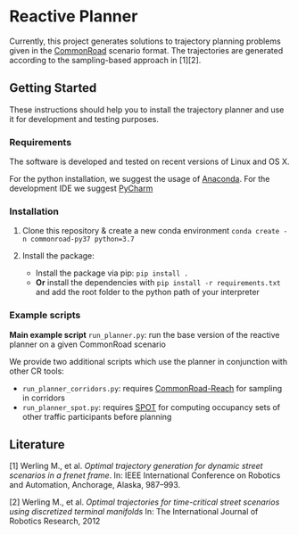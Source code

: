# Reactive Planner

Currently, this project generates solutions to trajectory planning problems given in the [CommonRoad](https://commonroad.in.tum.de/) scenario format.
The trajectories are generated according to the sampling-based approach in [1][2]. 

## Getting Started
These instructions should help you to install the trajectory planner and use it for development and testing purposes.

### Requirements
The software is  developed and tested on recent versions of Linux and OS X.

For the python installation, we suggest the usage of [Anaconda](http://www.anaconda.com/download/#download).
For the development IDE we suggest [PyCharm](http://www.jetbrains.com/pycharm/)

### Installation
1. Clone this repository & create a new conda environment `conda create -n commonroad-py37 python=3.7`


2. Install the package:
    * Install the package via pip: `pip install .`
    * **Or** install the dependencies with `pip install -r requirements.txt` and add the root folder to the python path of your interpreter



### Example scripts

**Main example script** `run_planner.py`: run the base version of the reactive planner on a given CommonRoad scenario

We provide two additional scripts which use the planner in conjunction with other CR tools:
* `run_planner_corridors.py`: requires [CommonRoad-Reach](https://commonroad.in.tum.de/tools/commonroad-reach) 
  for sampling in corridors
* `run_planner_spot.py`: requires [SPOT](https://commonroad.in.tum.de/tools/spot) for computing occupancy sets 
  of other traffic participants before planning


## Literature
[1] Werling M., et al. *Optimal trajectory generation for dynamic street scenarios in a frenet frame*. In: IEEE International Conference on Robotics and Automation, Anchorage, Alaska, 987–993.

[2] Werling M., et al. *Optimal trajectories for time-critical street scenarios using discretized terminal manifolds* In:
The International Journal of Robotics Research, 2012
